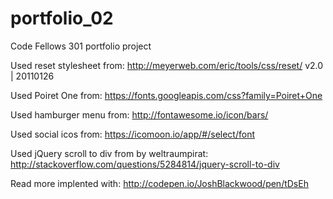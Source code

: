 # portfolio_02
Code Fellows 301 portfolio project

Used reset stylesheet from:
http://meyerweb.com/eric/tools/css/reset/
v2.0 | 20110126

Used Poiret One from:
https://fonts.googleapis.com/css?family=Poiret+One

Used hamburger menu from:
http://fontawesome.io/icon/bars/

Used social icos from:
https://icomoon.io/app/#/select/font

Used jQuery scroll to div from by weltraumpirat:
http://stackoverflow.com/questions/5284814/jquery-scroll-to-div

Read more implented with:
http://codepen.io/JoshBlackwood/pen/tDsEh
